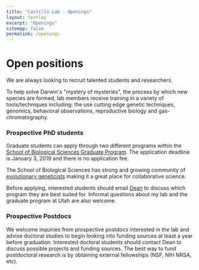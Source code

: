 ```yaml
---
title: "Castillo Lab - Openings"
layout: textlay
excerpt: "Openings"
sitemap: false
permalink: /openings
---
```


# Open positions

We are always looking to recruit talented students and researchers.

To help solve Darwin's "mystery of mysteries", the process by which new species are formed, lab members receive training in a variety of tools/techniques including: the use cutting edge genetic techniques, genomics, behavioral observations, reproductive biology and gas-chromatography.


### Prospective PhD students
Graduate students can apply through two different programs within the [School of Biological Sciences Graduate Program](https://www.biology.utah.edu/graduate/index.php). The application deadline is January 3, 2019 and there is no application fee. 

The School of Biological Sciences has strong and growing community of [evolutionary geneticists](https://www.biology.utah.edu/research/interest.php?int=9) making it a great place for collaborative science.

Before applying, interested students should email [Dean](mailto:dmc79@cornell.edu) to discuss which program they are best suited for. Informal questions about my lab and the graduate program at Utah are also welcome.


<!--You find the current job openings here:
[Opening 1]({{ site.baseurl }}/downloads/GeneralPostdoc_2019_v01.pdf),
[Opening 2]({{ site.baseurl }}/downloads/PPMS_PhD_2019_v01.pdf).

It might be interesting to look at some past job advertisements. While the projects keep changing, the themes are still roughly the same. You can download them [here]({{ site.baseurl }}/downloads/PD.pdf), [here]({{ site.baseurl }}/downloads/PHD1.pdf), or [here]({{ site.baseurl }}/downloads/PHD2.pdf).-->

### Prospective Postdocs
We welcome inquiries from prospective postdocs interested in the lab and advise doctoral studies to begin looking into funding sources at least a year before graduation. Interested doctoral students should contact Dean to discuss possible projects and funding sources. The best way to fund postdoctoral research is by obtaining external fellowships (NSF, NIH NRSA, etc).


<!--### Undergraduate Researchers
If you are interested in pursuing a Master degree at Leiden University, see [mastersinleiden.nl](http://www.mastersinleiden.nl/programmes/physics/en/introduction). Sometimes, we take master students or summer interns if we get exceptional applicants (this usually means very good grades and a personal recommendation).-->

<!--
<figure>
<img src="{{ site.url }}{{ site.baseurl }}/images/picpic/Gallery/DSC_0696.jpg" width="95%">
</figure>-->
